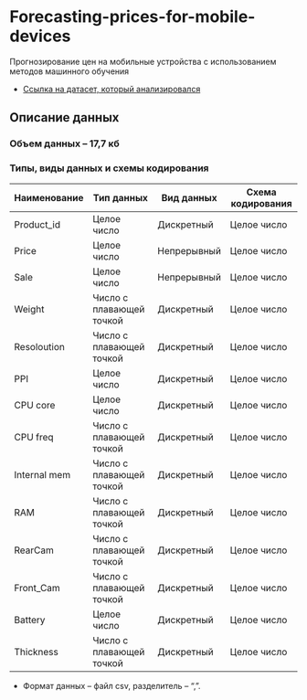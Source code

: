 # Forecasting-prices-for-mobile-devices
Прогнозирование цен на мобильные устройства с использованием методов машинного обучения
- [Ссылка на датасет, который анализировался](https://www.kaggle.com/datasets/mohannapd/mobile-price-prediction)
## Описание данных
### Объем данных – 17,7 кб

### Типы, виды данных и схемы кодирования

| Наименование     | Тип данных               | Вид данных   | Схема кодирования |
|------------------|--------------------------|--------------|-------------------|
| Product_id       | Целое число               | Дискретный   | Целое число       |
| Price            | Целое число               | Непрерывный  | Целое число       |
| Sale             | Целое число               | Непрерывный  | Целое число       |
| Weight           | Число с плавающей точкой  | Дискретный   | Целое число       |
| Resolоution       | Число с плавающей точкой  | Дискретный   | Целое число       |
| PPI              | Целое число               | Дискретный   | Целое число       |
| CPU core         | Целое число               | Дискретный   | Целое число       |
| CPU freq         | Число с плавающей точкой  | Дискретный   | Целое число       |
| Internal mem     | Число с плавающей точкой  | Дискретный   | Целое число       |
| RAM              | Число с плавающей точкой  | Дискретный   | Целое число       |
| RearCam          | Число с плавающей точкой  | Дискретный   | Целое число       |
| Front_Cam        | Число с плавающей точкой  | Дискретный   | Целое число       |
| Battery          | Целое число               | Дискретный   | Целое число       |
| Thickness        | Число с плавающей точкой  | Дискретный   | Целое число       |
-  Формат данных – файл csv, разделитель – “,”.
